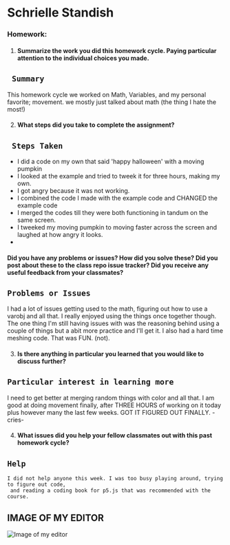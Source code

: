 # Schrielle Standish



### Homework:

1. #### Summarize the work you did this homework cycle. Paying particular attention to the individual choices you made.

## ` Summary`

This homework cycle we worked on Math, Variables, and my personal favorite; movement. we mostly just talked about math (the thing I hate the most!)

2. #### What steps did you take to complete the assignment?

## ` Steps Taken`

- I did a code on my own that said 'happy halloween' with a moving pumpkin
- I looked at the example and tried to tweek it for three hours, making my own.
- I got angry because it was not working.
- I combined the code I made with the example code and CHANGED the example code
- I merged the codes till they were both functioning in tandum on the same screen.
- I tweeked my moving pumpkin to moving faster across the screen and laughed at how angry it looks.
-
#### Did you have any problems or issues? How did you solve these? Did you post about these to the class repo issue tracker? Did you receive any useful feedback from your classmates?

## `Problems or Issues`

I had a lot of issues getting used to the math, figuring out how to use a varobj and all that. I really enjoyed using the things once together though. The one thing I'm still having issues with was the reasoning behind using a couple of things but a abit more practice and I'll get it. I also had a hard time meshing code. That was FUN. (not).

3. #### Is there anything in particular you learned that you would like to discuss further?

## `Particular interest in learning more`

I need to get better at merging random things with color and all that. I am good at doing movement finally, after THREE HOURS of working on it today plus however many the last few weeks. GOT IT FIGURED OUT FINALLY. -cries-

4. #### What issues did you help your fellow classmates out with this past homework cycle?


## `Help`
```
I did not help anyone this week. I was too busy playing around, trying to figure out code,
 and reading a coding book for p5.js that was recommended with the course.

```

## IMAGE OF MY EDITOR
![Image of my editor](stupid_pumpkin.jpg)
